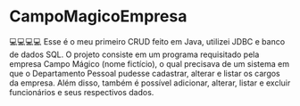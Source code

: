 # CampoMagicoEmpresa

💻💻💻💻
Esse é o meu primeiro CRUD feito em Java, utilizei JDBC e banco de dados SQL. O projeto consiste em um programa requisitado pela empresa Campo Mágico (nome fictício), o qual precisava de um sistema em que o Departamento Pessoal pudesse cadastrar, alterar e listar os cargos da empresa. Além disso, também é possível adicionar, alterar, listar e excluir funcionários e seus respectivos dados.
